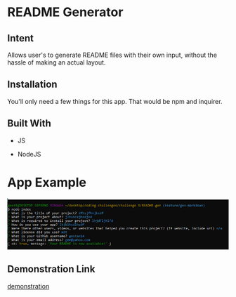 # README Generator


## Intent

Allows user's to generate README files with their own input, without the hassle of making an actual layout.

## Installation

You'll only need a few things for this app. That would be npm and inquirer.


## Built With

* JS

* NodeJS

# App Example

![generator](./utils/images/readme_gen-screenshot.png)


## Demonstration Link

[demonstration](https://drive.google.com/file/d/1VqfS7JSZcp76IRpS_W3hZxI7GNkygbuc/view)